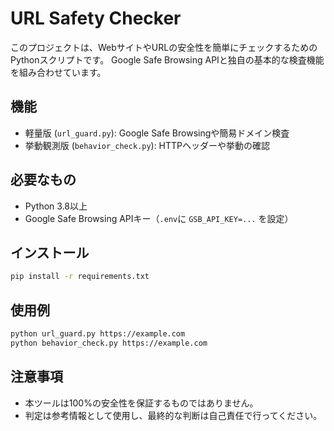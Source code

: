 # URL Safety Checker

このプロジェクトは、WebサイトやURLの安全性を簡単にチェックするためのPythonスクリプトです。
Google Safe Browsing APIと独自の基本的な検査機能を組み合わせています。

## 機能
- 軽量版 (`url_guard.py`): Google Safe Browsingや簡易ドメイン検査
- 挙動観測版 (`behavior_check.py`): HTTPヘッダーや挙動の確認

## 必要なもの
- Python 3.8以上
- Google Safe Browsing APIキー（`.env`に `GSB_API_KEY=...` を設定）

## インストール
```bash
pip install -r requirements.txt
```

## 使用例
```bash
python url_guard.py https://example.com
python behavior_check.py https://example.com
```

## 注意事項
- 本ツールは100%の安全性を保証するものではありません。
- 判定は参考情報として使用し、最終的な判断は自己責任で行ってください。
